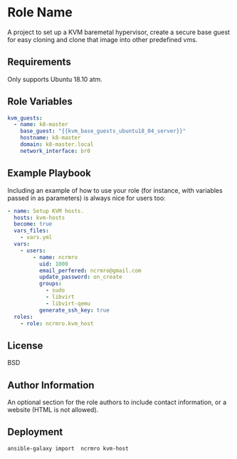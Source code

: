 # Role Name

A project to set up a KVM baremetal hypervisor,
create a secure base guest for easy cloning and clone that image into other predefined vms.

## Requirements

Only supports Ubuntu 18.10 atm.

## Role Variables

```yaml
kvm_guests:
  - name: k8-master
    base_guest: "{{kvm_base_guests_ubuntu18_04_server}}"
    hostname: k8-master
    domain: k8-master.local
    network_interface: br0
```

## Example Playbook

Including an example of how to use your role (for instance, with variables passed in as parameters) is always nice for users too:

```yaml
- name: Setup KVM hosts.
  hosts: kvm-hosts
  become: true
  vars_files:
    - vars.yml
  vars:
    - users:
        - name: ncrmro
          uid: 1000
          email_perfered: ncrmro@gmail.com
          update_password: on_create
          groups:
            - sudo
            - libvirt
            - libvirt-qemu
          generate_ssh_key: true
  roles:
    - role: ncrmro.kvm_host
```

## License

BSD

## Author Information

An optional section for the role authors to include contact information, or a website (HTML is not allowed).

## Deployment

```bash
ansible-galaxy import  ncrmro kvm-host
```
